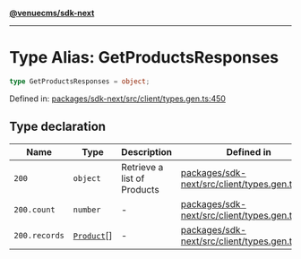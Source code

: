 [**@venuecms/sdk-next**](../Index.md)

***

# Type Alias: GetProductsResponses

```ts
type GetProductsResponses = object;
```

Defined in: [packages/sdk-next/src/client/types.gen.ts:450](https://github.com/venuecms/sdk/blob/827e1eaa472dae7093291e9dcf3855760c75d0d4/packages/sdk-next/src/client/types.gen.ts#L450)

## Type declaration

| Name | Type | Description | Defined in |
| ------ | ------ | ------ | ------ |
| <a id="200"></a> `200` | `object` | Retrieve a list of Products | [packages/sdk-next/src/client/types.gen.ts:454](https://github.com/venuecms/sdk/blob/827e1eaa472dae7093291e9dcf3855760c75d0d4/packages/sdk-next/src/client/types.gen.ts#L454) |
| `200.count` | `number` | - | [packages/sdk-next/src/client/types.gen.ts:456](https://github.com/venuecms/sdk/blob/827e1eaa472dae7093291e9dcf3855760c75d0d4/packages/sdk-next/src/client/types.gen.ts#L456) |
| `200.records` | [`Product`](Product.md)[] | - | [packages/sdk-next/src/client/types.gen.ts:455](https://github.com/venuecms/sdk/blob/827e1eaa472dae7093291e9dcf3855760c75d0d4/packages/sdk-next/src/client/types.gen.ts#L455) |
